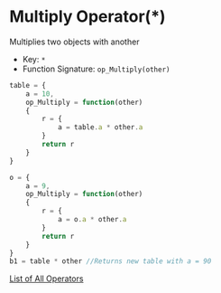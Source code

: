 # Multiply Operator(\*)

Multiplies two objects with another

- Key: `*`
- Function Signature: `op_Multiply(other)`

```js
table = {
	a = 10,
	op_Multiply = function(other)
	{
		r = {
			a = table.a * other.a
		}
		return r
	}
}

o = {
	a = 9,
	op_Multiply = function(other)
	{
		r = {
			a = o.a * other.a
		}
		return r
	}
}
b1 = table * other //Returns new table with a = 90
```

[List of All Operators](./Operators.md)